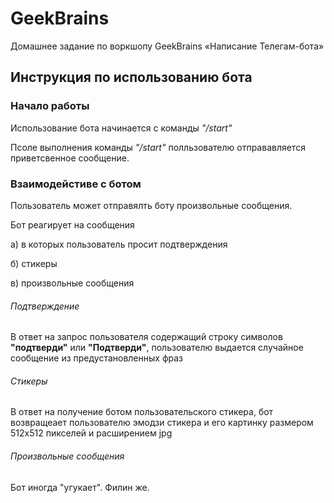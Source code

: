 # GeekBrains
Домашнее задание по воркшопу GeekBrains «Написание Телегам-бота»

## **Инструкция по использованию бота**

### Начало работы
Использование бота начинается с команды *"/start"*

Псоле выполнения команды *"/start"* полльзователю отправавляется приветсвенное сообщение.

### Взаимодейстиве с ботом
Пользователь может отправялть боту произвольные сообщения.

Бот реагирует на сообщения 

  а) в которых пользователь просит подтверждения 
  
  б) стикеры
  
  в) произвольные сообщения
  
  ###### Подтверждение
  В ответ на запрос пользователя содержащий строку символов **"подтверди"** или **"Подтверди"**, пользователю выдается случайное сообщение из предустановленных фраз
  
  ###### Стикеры
  В ответ на получение ботом пользовательского стикера, бот возвращеает пользователю эмодзи стикера и его картинку размером 512х512 пикселей и расширением jpg
  
  ###### Произвольные сообщения
  Бот иногда "угукает". Филин же.

